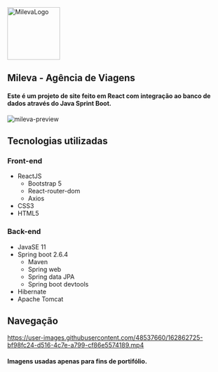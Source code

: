 <img alt="MilevaLogo" width="120" src="https://i.imgur.com/gJe8MsI.png" />

## Mileva - Agência de Viagens

#### Este é um projeto de site feito em React com integração ao banco de dados através do Java Sprint Boot.

![mileva-preview](https://user-images.githubusercontent.com/48537660/162860620-872dddb0-382b-4e82-a165-393a08e3ba6f.jpg)

## Tecnologias utilizadas

### Front-end
- ReactJS
  - Bootstrap 5
  - React-router-dom
  - Axios
- CSS3
- HTML5

### Back-end
- JavaSE 11
- Spring boot 2.6.4
  - Maven
  - Spring web
  - Spring data JPA
  - Spring boot devtools 
- Hibernate
- Apache Tomcat

## Navegação

https://user-images.githubusercontent.com/48537660/162862725-bf98fc24-d516-4c7e-a799-cf86e5574189.mp4

#### Imagens usadas apenas para fins de portifólio.

